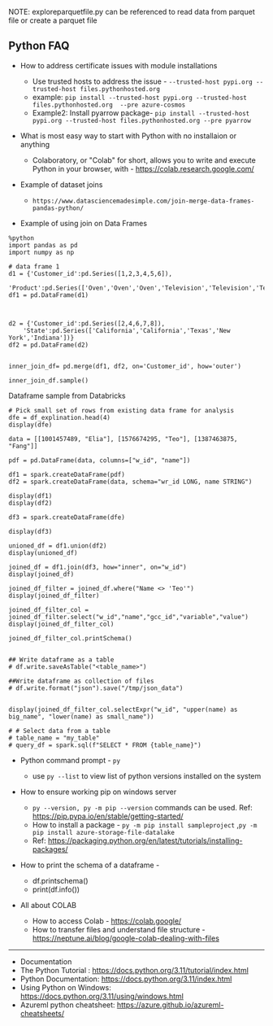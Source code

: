 NOTE: exploreparquetfile.py can be referenced to read data from parquet file or create a parquet file 


Python FAQ
----------
* How to address certificate issues with module installations
    -   Use trusted hosts to address the issue - `--trusted-host pypi.org --trusted-host files.pythonhosted.org`
    -   example: `pip install --trusted-host pypi.org --trusted-host files.pythonhosted.org  --pre azure-cosmos`
    -   Example2: Install pyarrow package- `pip install --trusted-host pypi.org --trusted-host files.pythonhosted.org --pre pyarrow`

* What is most easy way to start with Python with no installaion or anything 
    -    Colaboratory, or "Colab" for short, allows you to write and execute Python in your browser, with - https://colab.research.google.com/

* Example of dataset joins 
    -   `https://www.datasciencemadesimple.com/join-merge-data-frames-pandas-python/ `

* Example of using join on Data Frames 
```
%python
import pandas as pd
import numpy as np
 
# data frame 1
d1 = {'Customer_id':pd.Series([1,2,3,4,5,6]),
  'Product':pd.Series(['Oven','Oven','Oven','Television','Television','Television'])}
df1 = pd.DataFrame(d1)
 
 

d2 = {'Customer_id':pd.Series([2,4,6,7,8]),
    'State':pd.Series(['California','California','Texas','New York','Indiana'])}
df2 = pd.DataFrame(d2)


inner_join_df= pd.merge(df1, df2, on='Customer_id', how='outer')

inner_join_df.sample()
```

Dataframe sample from Databricks 
```
# Pick small set of rows from existing data frame for analysis 
dfe = df_explination.head(4)
display(dfe)

data = [[1001457489, "Elia"], [1576674295, "Teo"], [1387463875, "Fang"]]

pdf = pd.DataFrame(data, columns=["w_id", "name"])

df1 = spark.createDataFrame(pdf)
df2 = spark.createDataFrame(data, schema="wr_id LONG, name STRING")

display(df1)
display(df2)

df3 = spark.createDataFrame(dfe)

display(df3)

unioned_df = df1.union(df2)
display(unioned_df)

joined_df = df1.join(df3, how="inner", on="w_id")
display(joined_df)

joined_df_filter = joined_df.where("Name <> 'Teo'")
display(joined_df_filter)

joined_df_filter_col = joined_df_filter.select("w_id","name","gcc_id","variable","value")
display(joined_df_filter_col)

joined_df_filter_col.printSchema()


## Write dataframe as a table 
# df.write.saveAsTable("<table_name>")

##Write dataframe as collection of files 
# df.write.format("json").save("/tmp/json_data")


display(joined_df_filter_col.selectExpr("w_id", "upper(name) as big_name", "lower(name) as small_name"))

# # Select data from a table
# table_name = "my_table"
# query_df = spark.sql(f"SELECT * FROM {table_name}")

```

* Python command prompt - `py`
  *  use `py --list` to view list of python versions installed on the system

* How to ensure working pip on windows server
  * `py --version, py -m pip --version` commands can be used. Ref: https://pip.pypa.io/en/stable/getting-started/
  * How to install a package - `py -m pip install sampleproject` ,`py -m pip install azure-storage-file-datalake`
   * Ref: https://packaging.python.org/en/latest/tutorials/installing-packages/

* How to print the schema of a dataframe -
  * df.printschema()
  * print(df.info())

* All about COLAB
  * How to access Colab - https://colab.google/
  * How to transfer files and understand file structure - https://neptune.ai/blog/google-colab-dealing-with-files 

-----------------------

* Documentation
 * The Python Tutorial : https://docs.python.org/3.11/tutorial/index.html
 * Python Documentation: https://docs.python.org/3.11/index.html
 * Using Python on Windows: https://docs.python.org/3.11/using/windows.html
 * Azureml python cheatsheet: https://azure.github.io/azureml-cheatsheets/ 

